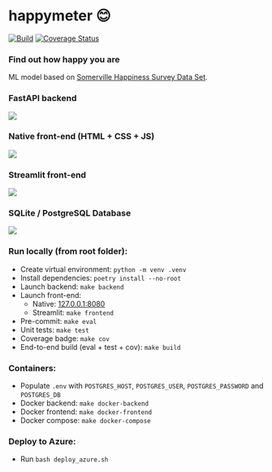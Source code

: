# happymeter 😊

[![Build](https://github.com/mixklim/happymeter/actions/workflows/build.yml/badge.svg)](https://github.com/mixklim/happymeter/actions/workflows/build.yml)
[![Coverage Status](./reports/coverage/coverage-badge.svg?dummy=8484744)](./reports/coverage/index.html)

### Find out how happy you are
ML model based on [Somerville Happiness Survey Data Set](https://archive.ics.uci.edu/ml/datasets/Somerville+Happiness+Survey#).

### FastAPI backend
![](media/backend.png)

### Native front-end (HTML + CSS + JS)
![](media/frontend_1.png)

### Streamlit front-end
![](media/frontend_2.png)

### SQLite / PostgreSQL Database
![](media/database.png)

### Run locally (from root folder):
- Create virtual environment: `python -m venv .venv`
- Install dependencies: `poetry install --no-root`
- Launch backend: `make backend`
- Launch front-end:
  - Native: [127.0.0.1:8080](http://127.0.0.1:8080/)
  - Streamlit: `make frontend`
- Pre-commit: `make eval`
- Unit tests: `make test`
- Coverage badge: `make cov`
- End-to-end build (eval + test + cov): `make build`

### Containers:

- Populate `.env` with `POSTGRES_HOST`, `POSTGRES_USER`, `POSTGRES_PASSWORD` and `POSTGRES_DB`
- Docker backend: `make docker-backend`
- Docker frontend: `make docker-frontend`
- Docker compose: `make docker-compose`

### Deploy to Azure:

- Run `bash deploy_azure.sh`
